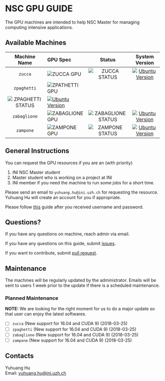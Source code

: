 # NSC GPU GUIDE

The GPU machines are intended to help NSC Master for managing computing
intensive applications.

## Available Machines

|Machine Name|GPU Spec|Status|System Version|
|:----------:|:-------|:----:|:------------:|
|`zucca`|![ZUCCA GPU](https://img.shields.io/badge/GPU-TITAN%20X-%23ff0090.svg)|![ZUCCA STATUS](https://img.shields.io/badge/STATUS-ON-brightgreen.svg)|[![Ubuntu Version](https://img.shields.io/badge/Ubuntu%20Server-16.04-yellowgreen.svg)](https://launchpad.net/ubuntu/+mirror/releases.ubuntu.csg.uzh.ch-releases)|
|`zpaghetti`|![ZPATHETTI GPU](https://img.shields.io/badge/GPU-TITAN%20X-%23ff0090.svg)|
![ZPAGHETTI STATUS](https://img.shields.io/badge/STATUS-ON-brightgreen.svg)|[![Ubuntu Version](https://img.shields.io/badge/Ubuntu%20Server-16.04-yellowgreen.svg)](https://launchpad.net/ubuntu/+mirror/releases.ubuntu.csg.uzh.ch-releases)|
|`zabaglione`|![ZABAGLIONE GPU](https://img.shields.io/badge/GPU-GTX%201080-%23ff0090.svg)|![ZABAGLIONE STATUS](https://img.shields.io/badge/STATUS-ON-brightgreen.svg)|[![Ubuntu Version](https://img.shields.io/badge/Ubuntu%20Server-16.04-yellowgreen.svg)](https://launchpad.net/ubuntu/+mirror/releases.ubuntu.csg.uzh.ch-releases)|
|`zampone`|![ZAMPONE GPU](https://img.shields.io/badge/GPU-GTX%201080-%23ff0090.svg)|![ZAMPONE STATUS](https://img.shields.io/badge/STATUS-ON-brightgreen.svg)|[![Ubuntu Version](https://img.shields.io/badge/Ubuntu%20Server-16.04-yellowgreen.svg)](https://launchpad.net/ubuntu/+mirror/releases.ubuntu.csg.uzh.ch-releases)|


## General Instructions

You can request the GPU resources if you are an (with priority)

1. INI NSC Master student
2. Master student who is working on a project at INI
3. INI member if you need the machine to run some jobs for a short time.

Please send an email to `yuhuang.hu@ini.uzh.ch` for requesting the resource.
Yuhuang Hu will create an account for you if appropriate.

Please follow [this](./User-Guide.md) guide after you received username and password.

## Questions?

If you have any questions on machine, reach admin via email.

If you have any questions on this guide, submit [issues](https://github.com/duguyue100/NSC-GPU-GUIDE/issues).

If you want to contribute, submit [pull request](https://github.com/duguyue100/NSC-GPU-GUIDE/pulls).

## Maintenance

The machines will be regularly updated by the administrator.
Emails will be sent to users 1 week prior to the update if there is a scheduled
maintenance.

### Planned Maintenance

__NOTE:__ We are looking for the right moment for us to do a major update so that user can enjoy the latest
softwares.

+ [ ] `zucca` (New support for 16.04 and CUDA 9) (2018-03-25)
+ [ ] `zpaghetti` (New support for 16.04 and CUDA 9) (2018-03-25)
+ [ ] `zabaglione` (New support for 16.04 and CUDA 9) (2018-03-25)
+ [ ] `zampone` (New support for 16.04 and CUDA 9) (2018-03-25)

## Contacts

Yuhuang Hu  
Email: yuhuang.hu@ini.uzh.ch
